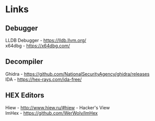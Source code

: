 # Links

## Debugger

LLDB Debugger - https://lldb.llvm.org/<br />
x64dbg - https://x64dbg.com/<br />

## Decompiler

Ghidra - https://github.com/NationalSecurityAgency/ghidra/releases<br />
IDA - https://hex-rays.com/ida-free/<br />

## HEX Editors

Hiew - http://www.hiew.ru/#hiew - Hacker's View<br />
ImHex - https://github.com/WerWolv/ImHex<br />
